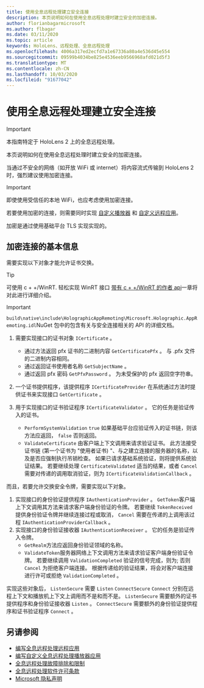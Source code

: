 ```yaml
---
title: 使用全息远程处理建立安全连接
description: 本页说明如何在使用全息远程处理时建立安全的加密连接。
author: florianbagarmicrosoft
ms.author: flbagar
ms.date: 03/11/2020
ms.topic: article
keywords: HoloLens、远程处理、全息远程处理
ms.openlocfilehash: 4006a317ed2ecfd7a1e67336a80a4e536d45e554
ms.sourcegitcommit: 09599b4034be825e4536eeb9566968afd021d5f3
ms.translationtype: MT
ms.contentlocale: zh-CN
ms.lasthandoff: 10/03/2020
ms.locfileid: "91677042"
---
```

# <a name="establishing-a-secure-connection-with-holographic-remoting"></a>使用全息远程处理建立安全连接

>[!IMPORTANT]
>本指南特定于 HoloLens 2 上的全息远程处理。

本页说明如何在使用全息远程处理时建立安全的加密连接。

当通过不安全的网络（如开放 WiFi 或 internet）将内容流式传输到 HoloLens 2 时，强烈建议使用加密连接。

>[!IMPORTANT]
>即使使用受信任的本地 WiFi，也应考虑使用加密连接。

若要使用加密的连接，则需要同时实现 [自定义播放器](holographic-remoting-create-player.md) 和 [自定义远程应用](holographic-remoting-create-host.md)。

加密是通过使用基础平台 TLS 实现实现的。

## <a name="basics-of-an-encrypted-connection"></a>加密连接的基本信息

需要实现以下对象才能允许证书交换。

>[!TIP]
>可使用 c + +/WinRT. 轻松实现 WinRT 接口 [带有 c + +/WinRT 的作者 api](https://docs.microsoft.com//windows/uwp/cpp-and-winrt-apis/author-apis)一章将对此进行详细介绍。

>[!IMPORTANT]
>```build\native\include\HolographicAppRemoting\Microsoft.Holographic.AppRemoting.idl```NuGet 包中的包含有关与安全连接相关的 API 的详细文档。

1) 需要实现接口的证书对象 ```ICertificate``` 。

    * 通过方法返回 pfx 证书的二进制内容 ```GetCertificatePfx``` 。 与 .pfx 文件的二进制内容相同。
    * 通过返回证书使用者名称 ```GetSubjectName``` 。
    * 通过返回 pfx 密码 ```GetPfxPassword``` 。 为未受保护的 pfx 返回空字符串。

2) 一个证书提供程序，该提供程序 ```ICertificateProvider``` 在系统通过方法时提供证书来实现接口 ```GetCertificate``` 。

3) 用于实现接口的证书验证程序 ```ICertificateValidator``` 。 它的任务是验证传入的证书。
    * ```PerformSystemValidation``` ```true``` 如果基础平台应验证传入的证书链，则该方法应返回， ```false``` 否则返回。
    * ```ValidateCertificate``` 由客户端上下文调用来请求验证证书。 此方法接受证书链 (第一个证书为 "使用者证书) "、与之建立连接的服务器的名称，以及是否应强制执行吊销检查。 如果已请求基础系统验证，则将提供系统验证结果。 若要继续处理 ```CertificateValidated``` 适当的结果，或者 ```Cancel``` 需要对传递的调用取消验证，则为 ```ICertificateValidationCallback``` 。

而且，若要允许交换安全令牌，需要实现以下对象。

1) 实现接口的身份验证提供程序 ```IAuthenticationProvider``` 。 ```GetToken```客户端上下文调用其方法来请求客户端身份验证的令牌。 若要继续 ```TokenReceived``` 提供身份验证令牌并继续连接过程或取消， ```Cancel``` 需要在传递的上调用该过程 ```IAuthenticationProviderCallback``` 。
2) 实现接口的身份验证接收器 ```IAuthenticationReceiver``` 。 它的任务是验证传入令牌。
    * ```GetRealm```方法应返回身份验证领域的名称。
    * ```ValidateToken```服务器网络上下文调用方法来请求验证客户端身份验证令牌。 若要继续调用 ```ValidationCompleted``` 验证的信号完成，则为; 否则 ```Cancel``` 为拒绝客户端连接。 根据传递给的验证结果，将会对客户端连接进行许可或拒绝 ```ValidationCompleted``` 。 

实现这些对象后， ```ListenSecure``` 需要 ```Listen``` ```ConnectSecure``` ```Connect``` 分别在远程上下文和播放机上下文上调用而不是和而不是。 ```ListenSecure``` 需要额外的证书提供程序和身份验证接收器 ```Listen``` 。 ```ConnectSecure``` 需要额外的身份验证提供程序和证书验证程序 ```Connect``` 。

## <a name="see-also"></a>另请参阅
* [编写全息远程处理远程应用](holographic-remoting-create-host.md)
* [编写自定义全息远程处理播放器应用](holographic-remoting-create-player.md)
* [全息远程处理故障排除和限制](holographic-remoting-troubleshooting.md)
* [全息远程处理软件许可条款](https://docs.microsoft.com//legal/mixed-reality/microsoft-holographic-remoting-software-license-terms)
* [Microsoft 隐私声明](https://go.microsoft.com/fwlink/?LinkId=521839)
